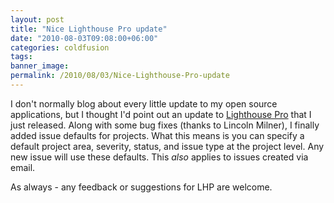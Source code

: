 ```yaml
---
layout: post
title: "Nice Lighthouse Pro update"
date: "2010-08-03T09:08:00+06:00"
categories: coldfusion 
tags: 
banner_image: 
permalink: /2010/08/03/Nice-Lighthouse-Pro-update
---
```


I don't normally blog about every little update to my open source applications, but I thought I'd point out an update to <a href="http://lighthousepro.riaforge.org">Lighthouse Pro</a> that I just released. Along with some bug fixes (thanks to Lincoln Milner), I finally added issue defaults for projects. What this means is you can specify a default project area, severity, status, and issue type at the project level. Any new issue will use these defaults. This <i>also</i> applies to issues created via email. 

As always - any feedback or suggestions for LHP are welcome.